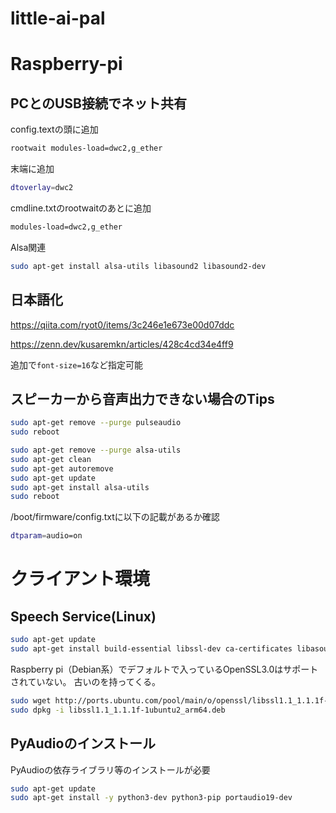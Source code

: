 # little-ai-pal

# Raspberry-pi

## PCとのUSB接続でネット共有

config.textの頭に追加
```bash
rootwait modules-load=dwc2,g_ether
```

末端に追加
```bash
dtoverlay=dwc2
```

cmdline.txtのrootwaitのあとに追加
```bash
modules-load=dwc2,g_ether
```

Alsa関連
```bash
sudo apt-get install alsa-utils libasound2 libasound2-dev
```

## 日本語化

https://qiita.com/ryot0/items/3c246e1e673e00d07ddc

https://zenn.dev/kusaremkn/articles/428c4cd34e4ff9

追加で`font-size=16`など指定可能

## スピーカーから音声出力できない場合のTips

```bash
sudo apt-get remove --purge pulseaudio
sudo reboot
```

```bash
sudo apt-get remove --purge alsa-utils
sudo apt-get clean
sudo apt-get autoremove
sudo apt-get update
sudo apt-get install alsa-utils
sudo reboot
```

/boot/firmware/config.txtに以下の記載があるか確認

```bash
dtparam=audio=on
```


# クライアント環境

## Speech Service(Linux)

```bash
sudo apt-get update
sudo apt-get install build-essential libssl-dev ca-certificates libasound2 wget
```

Raspberry pi（Debian系）でデフォルトで入っているOpenSSL3.0はサポートされていない。
古いのを持ってくる。

```bash
sudo wget http://ports.ubuntu.com/pool/main/o/openssl/libssl1.1_1.1.1f-1ubuntu2_arm64.deb
sudo dpkg -i libssl1.1_1.1.1f-1ubuntu2_arm64.deb
```

## PyAudioのインストール

PyAudioの依存ライブラリ等のインストールが必要

```bash
sudo apt-get update
sudo apt-get install -y python3-dev python3-pip portaudio19-dev
```

